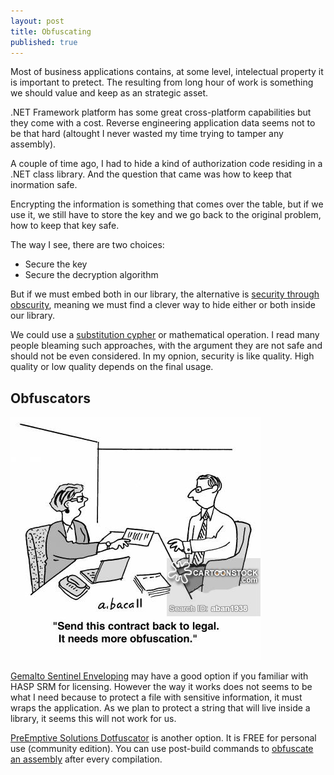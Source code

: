 ```yaml
---
layout: post
title: Obfuscating
published: true
---
```


Most of business applications contains, at some level, intelectual property it is important to pretect. The resulting from long hour of work is something we should value and keep as an strategic asset.

.NET Framework platform has some great cross-platform capabilities but they come with a cost. Reverse engineering application data seems not to be that hard (altought I never wasted my time trying to tamper any assembly). 

A couple of time ago, I had to hide a kind of authorization code residing in a .NET class library. And the question that came was how to keep that inormation safe.

Encrypting the information is something that comes over the table, but if we use it, we still have to store the key and we go back to the original problem, how to keep that key safe.

The way I see, there are two choices:
- Secure the key
- Secure the decryption algorithm


But if we must embed both in our library, the alternative is [security through obscurity](https://en.wikipedia.org/wiki/Security_through_obscurity), meaning we must find a clever way to hide either or both inside our library.

We could use a [substitution cypher](https://en.wikipedia.org/wiki/Substitution_cipher) or mathematical operation. I read many people bleaming such approaches, with the argument they are not safe and should not be even considered. In my opnion, security is like quality. High quality or low quality depends on the final usage.

## Obfuscators



![Obfuscators](..\images\obfuscation.jpg)

[Gemalto Sentinel Enveloping](https://sentinel.gemalto.com/software-monetization/sentinel-envelope/) may have a good option if you familiar with HASP SRM for licensing. However the way it works does not seems to be what I need because to protect a file with sensitive information, it must wraps the application. As we plan to protect a string that will live inside a library, it seems this will not work for us.

[PreEmptive Solutions Dotfuscator](https://www.preemptive.com/products/dotfuscator/compare-editions) is another option. It is FREE for personal use (community edition). You can use post-build commands to [obfuscate an assembly](https://msdn.microsoft.com/en-us/library/hh977082.aspx) after every compilation.
